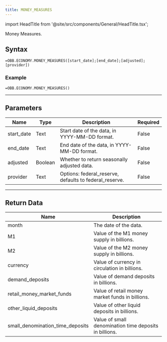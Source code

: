 ```yaml
---
title: MONEY_MEASURES
---
```


<!-- markdownlint-disable MD033 -->
import HeadTitle from '@site/src/components/General/HeadTitle.tsx';

<HeadTitle title="ECONOMY.MONEY_MEASURES | OpenBB Add-in for Excel Docs" />

Money Measures.

## Syntax

```excel wordwrap
=OBB.ECONOMY.MONEY_MEASURES([start_date];[end_date];[adjusted];[provider])
```

### Example

```excel wordwrap
=OBB.ECONOMY.MONEY_MEASURES()
```

---

## Parameters

| Name | Type | Description | Required |
| ---- | ---- | ----------- | -------- |
| start_date | Text | Start date of the data, in YYYY-MM-DD format. | False |
| end_date | Text | End date of the data, in YYYY-MM-DD format. | False |
| adjusted | Boolean | Whether to return seasonally adjusted data. | False |
| provider | Text | Options: federal_reserve, defaults to federal_reserve. | False |

---

## Return Data

| Name | Description |
| ---- | ----------- |
| month | The date of the data.  |
| M1 | Value of the M1 money supply in billions.  |
| M2 | Value of the M2 money supply in billions.  |
| currency | Value of currency in circulation in billions.  |
| demand_deposits | Value of demand deposits in billions.  |
| retail_money_market_funds | Value of retail money market funds in billions.  |
| other_liquid_deposits | Value of other liquid deposits in billions.  |
| small_denomination_time_deposits | Value of small denomination time deposits in billions.  |

